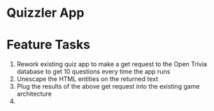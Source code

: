 # Quizzler App

# Feature Tasks
1. Rework existing quiz app to make a get request to the Open Trivia database to get 10 questions  every time the app runs
1. Unescape the HTML entities on the returned text
1. Plug the results of the above get request into the existing game architecture
1. 